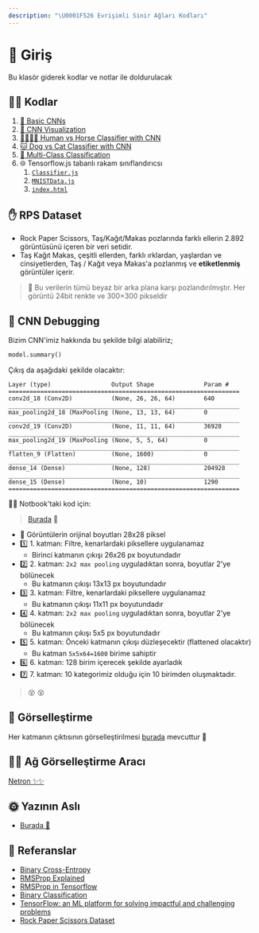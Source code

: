 ```yaml
---
description: "\U0001F526 Evrişimli Sinir Ağları Kodları"
---
```


# 🌱 Giriş

Bu klasör giderek kodlar ve notlar ile doldurulacak

## 👩‍💻 Kodlar

1. [👶 Basic CNNs](https://github.com/asmaamirkhan/DeepLearningNotes-tr/tree/e17776b1b8771d34c5ad3be2b028a41ce37fe32c/4-CNNÇalışmaları/0-CNN.ipynb)
2. [👀 CNN Visualization](https://github.com/asmaamirkhan/DeepLearningNotes-tr/tree/e17776b1b8771d34c5ad3be2b028a41ce37fe32c/4-CNNÇalışmaları/1-CNNVisualization.ipynb)
3. [👨‍👩‍👧‍👧 Human vs Horse Classifier with CNN](https://github.com/asmaamirkhan/DeepLearningNotes-tr/tree/e17776b1b8771d34c5ad3be2b028a41ce37fe32c/4-CNNÇalışmaları/2-HorseHumanClassifier.ipynb)
4. [🐱 Dog vs Cat Classifier with CNN](https://github.com/asmaamirkhan/DeepLearningNotes-tr/tree/e17776b1b8771d34c5ad3be2b028a41ce37fe32c/4-CNNÇalışmaları/3-DogCatClassifier.ipynb) 
5. [🎨 Multi-Class Classification](https://github.com/asmaamirkhan/DeepLearningNotes-tr/tree/e17776b1b8771d34c5ad3be2b028a41ce37fe32c/4-CNNÇalışmaları/4-MultiClassRPS.ipynb)
6. 🌐 Tensorflow.js tabanlı rakam sınıflandırıcsı
   1. [`Classifier.js`](https://github.com/asmaamirkhan/DeepLearningNotes-tr/tree/e17776b1b8771d34c5ad3be2b028a41ce37fe32c/4-CNNÇalışmaları/HandDigitClassifier/classifier.js)
   2. [`MNISTData.js`](https://github.com/asmaamirkhan/DeepLearningNotes-tr/tree/e17776b1b8771d34c5ad3be2b028a41ce37fe32c/4-CNNÇalışmaları/HandDigitClassifier/MNISTData.js)
   3. [`index.html`](https://github.com/asmaamirkhan/DeepLearningNotes-tr/tree/e17776b1b8771d34c5ad3be2b028a41ce37fe32c/4-CNNÇalışmaları/HandDigitClassifier/index.html)

## ✋ RPS Dataset

* Rock Paper Scissors, Taş/Kağıt/Makas pozlarında farklı ellerin 2.892 görüntüsünü içeren bir veri setidir.
* Taş Kağıt Makas, çeşitli ellerden, farklı ırklardan, yaşlardan ve cinsiyetlerden, Taş / Kağıt veya Makas'a pozlanmış ve **etiketlenmiş** görüntüler içerir.

> 🔎 Bu verilerin tümü beyaz bir arka plana karşı pozlandırılmıştır. Her görüntü 24bit renkte ve 300×300 pikseldir

## 🐛 CNN Debugging

Bizim CNN'imiz hakkında bu şekilde bilgi alabiliriz;

```python
model.summary()
```

Çıkış da aşağıdaki şekilde olacaktır:

```text
Layer (type)                 Output Shape              Param #   
=================================================================
conv2d_18 (Conv2D)           (None, 26, 26, 64)        640       
_________________________________________________________________
max_pooling2d_18 (MaxPooling (None, 13, 13, 64)        0         
_________________________________________________________________
conv2d_19 (Conv2D)           (None, 11, 11, 64)        36928     
_________________________________________________________________
max_pooling2d_19 (MaxPooling (None, 5, 5, 64)          0         
_________________________________________________________________
flatten_9 (Flatten)          (None, 1600)              0         
_________________________________________________________________
dense_14 (Dense)             (None, 128)               204928    
_________________________________________________________________
dense_15 (Dense)             (None, 10)                1290      
=================================================================
```

👩‍💻 Notbook'taki kod için:

> [Burada](https://github.com/asmaamirkhan/DeepLearningNotes-tr/tree/e17776b1b8771d34c5ad3be2b028a41ce37fe32c/4-CNNÇalışmaları/0-CNN.ipynb) 🐾

* 🔎 Görüntülerin orijinal boyutları 28x28 piksel
* 1️⃣ 1. katman: Filtre, kenarlardaki piksellere uygulanamaz 
  * Birinci katmanın çıkışı 26x26 px boyutundadır
* 2️⃣ 2. katman: `2x2 max pooling` uyguladıktan sonra, boyutlar 2'ye bölünecek
  * Bu katmanın çıkışı 13x13 px boyutundadır
* 3️⃣ 3. katman: Filtre, kenarlardaki piksellere uygulanamaz 
  * Bu katmanın çıkışı 11x11 px boyutundadır
* 4️⃣ 4. katman: `2x2 max pooling` uyguladıktan sonra, boyutlar 2'ye bölünecek
  * Bu katmanın çıkışı 5x5 px boyutundadır
* 5️⃣ 5. katman: Önceki katmanın çıkışı düzleşecektir \(flattened olacaktır\)
  * Bu katman `5x5x64=1600` birime sahiptir
* 6️⃣ 6. katman: 128 birim içerecek şekilde ayarladık
* 7️⃣ 7. katman: 10 kategorimiz olduğu için 10 birimden oluşmaktadır.

> 😵 😵

## 👀 Görselleştirme

Her katmanın çıktısının görselleştirilmesi [burada](https://github.com/asmaamirkhan/DeepLearningNotes-tr/tree/e17776b1b8771d34c5ad3be2b028a41ce37fe32c/4-CNNÇalışmaları/1-CNNVisualization.ipynb) mevcuttur 🔎

## 👷‍♀️ Ağ Görselleştirme Aracı

[Netron ✨✨](https://github.com/lutzroeder/netron)

## 🌞 Yazının Aslı

* [Burada 🐾](https://dl.asmaamir.com/4-cnnworks/a-introduction)

## 🧐 Referanslar

* [Binary Cross-Entropy](https://gombru.github.io/2018/05/23/cross_entropy_loss/)
* [RMSProp Explained](http://www.cs.toronto.edu/~tijmen/csc321/slides/lecture_slides_lec6.pdf)
* [RMSProp in Tensorflow](https://www.tensorflow.org/api_docs/python/tf/train/RMSPropOptimizer)
* [Binary Classification](https://www.youtube.com/watch?v=eqEc66RFY0I&t=6s)
* [TensorFlow: an ML platform for solving impactful and challenging problems](https://www.youtube.com/watch?v=NlpS-DhayQA)
* [Rock Paper Scissors Dataset](http://www.laurencemoroney.com/rock-paper-scissors-dataset/)

